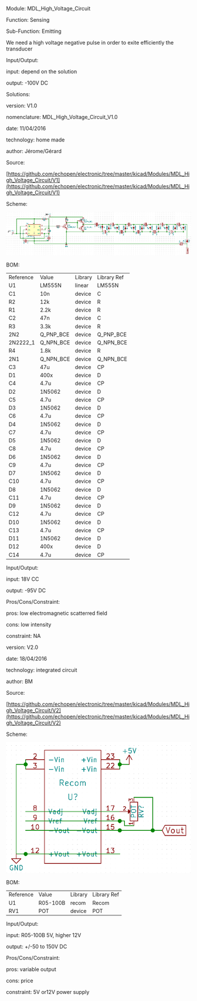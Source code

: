 Module: MDL_High_Voltage_Circuit

Function: Sensing

Sub-Function: Emitting

We need a high voltage negative pulse in order to exite efficiently the transducer

Input/Output:

input: depend on the solution

output: -100V DC

Solutions: 

version: V1.0

nomenclature: MDL_High_Voltage_Circuit_V1.0

date: 11/04/2016

technology: home made

author: Jérome/Gérard

Source:

[https://github.com/echopen/electronic/tree/master/kicad/Modules/MDL_High_Voltage_Circuit/V1](https://github.com/echopen/electronic/tree/master/kicad/Modules/MDL_High_Voltage_Circuit/V1)

Scheme:

![image alt text](image_0.png)

BOM:

<table>
  <tr>
    <td>Reference</td>
    <td>Value</td>
    <td>Library</td>
    <td>Library Ref</td>
  </tr>
  <tr>
    <td>U1</td>
    <td>LM555N</td>
    <td>linear</td>
    <td>LM555N</td>
  </tr>
  <tr>
    <td>C1</td>
    <td>10n</td>
    <td>device</td>
    <td>C</td>
  </tr>
  <tr>
    <td>R2</td>
    <td>12k</td>
    <td>device</td>
    <td>R</td>
  </tr>
  <tr>
    <td>R1</td>
    <td>2.2k</td>
    <td>device</td>
    <td>R</td>
  </tr>
  <tr>
    <td>C2</td>
    <td>47n</td>
    <td>device</td>
    <td>C</td>
  </tr>
  <tr>
    <td>R3</td>
    <td>3.3k</td>
    <td>device</td>
    <td>R</td>
  </tr>
  <tr>
    <td>2N2</td>
    <td>Q_PNP_BCE</td>
    <td>device</td>
    <td>Q_PNP_BCE</td>
  </tr>
  <tr>
    <td>2N2222_1</td>
    <td>Q_NPN_BCE</td>
    <td>device</td>
    <td>Q_NPN_BCE</td>
  </tr>
  <tr>
    <td>R4</td>
    <td>1.8k</td>
    <td>device</td>
    <td>R</td>
  </tr>
  <tr>
    <td>2N1</td>
    <td>Q_NPN_BCE</td>
    <td>device</td>
    <td>Q_NPN_BCE</td>
  </tr>
  <tr>
    <td>C3</td>
    <td>47u</td>
    <td>device</td>
    <td>CP</td>
  </tr>
  <tr>
    <td>D1</td>
    <td>400x</td>
    <td>device</td>
    <td>D</td>
  </tr>
  <tr>
    <td>C4</td>
    <td>4.7u</td>
    <td>device</td>
    <td>CP</td>
  </tr>
  <tr>
    <td>D2</td>
    <td>1N5062</td>
    <td>device</td>
    <td>D</td>
  </tr>
  <tr>
    <td>C5</td>
    <td>4.7u</td>
    <td>device</td>
    <td>CP</td>
  </tr>
  <tr>
    <td>D3</td>
    <td>1N5062</td>
    <td>device</td>
    <td>D</td>
  </tr>
  <tr>
    <td>C6</td>
    <td>4.7u</td>
    <td>device</td>
    <td>CP</td>
  </tr>
  <tr>
    <td>D4</td>
    <td>1N5062</td>
    <td>device</td>
    <td>D</td>
  </tr>
  <tr>
    <td>C7</td>
    <td>4.7u</td>
    <td>device</td>
    <td>CP</td>
  </tr>
  <tr>
    <td>D5</td>
    <td>1N5062</td>
    <td>device</td>
    <td>D</td>
  </tr>
  <tr>
    <td>C8</td>
    <td>4.7u</td>
    <td>device</td>
    <td>CP</td>
  </tr>
  <tr>
    <td>D6</td>
    <td>1N5062</td>
    <td>device</td>
    <td>D</td>
  </tr>
  <tr>
    <td>C9</td>
    <td>4.7u</td>
    <td>device</td>
    <td>CP</td>
  </tr>
  <tr>
    <td>D7</td>
    <td>1N5062</td>
    <td>device</td>
    <td>D</td>
  </tr>
  <tr>
    <td>C10</td>
    <td>4.7u</td>
    <td>device</td>
    <td>CP</td>
  </tr>
  <tr>
    <td>D8</td>
    <td>1N5062</td>
    <td>device</td>
    <td>D</td>
  </tr>
  <tr>
    <td>C11</td>
    <td>4.7u</td>
    <td>device</td>
    <td>CP</td>
  </tr>
  <tr>
    <td>D9</td>
    <td>1N5062</td>
    <td>device</td>
    <td>D</td>
  </tr>
  <tr>
    <td>C12</td>
    <td>4.7u</td>
    <td>device</td>
    <td>CP</td>
  </tr>
  <tr>
    <td>D10</td>
    <td>1N5062</td>
    <td>device</td>
    <td>D</td>
  </tr>
  <tr>
    <td>C13</td>
    <td>4.7u</td>
    <td>device</td>
    <td>CP</td>
  </tr>
  <tr>
    <td>D11</td>
    <td>1N5062</td>
    <td>device</td>
    <td>D</td>
  </tr>
  <tr>
    <td>D12</td>
    <td>400x</td>
    <td>device</td>
    <td>D</td>
  </tr>
  <tr>
    <td>C14</td>
    <td>4.7u</td>
    <td>device</td>
    <td>CP</td>
  </tr>
</table>


Input/Output: 

input: 18V CC

output: -95V DC

Pros/Cons/Constraint:

pros: low electromagnetic scatterred field

cons: low intensity

constraint: NA

version: V2.0

date: 18/04/2016

technology: integrated circuit

author: BM

Source:

[https://github.com/echopen/electronic/tree/master/kicad/Modules/MDL_High_Voltage_Circuit/V2](https://github.com/echopen/electronic/tree/master/kicad/Modules/MDL_High_Voltage_Circuit/V2)

Scheme:

![image alt text](image_1.png)

BOM:

<table>
  <tr>
    <td>Reference</td>
    <td>Value</td>
    <td>Library</td>
    <td>Library Ref</td>
  </tr>
  <tr>
    <td>U1</td>
    <td>R05-100B</td>
    <td>recom</td>
    <td>Recom</td>
  </tr>
  <tr>
    <td>RV1</td>
    <td>POT</td>
    <td>device</td>
    <td>POT</td>
  </tr>
</table>


Input/Output: 

input: R05-100B 5V, higher 12V

output: +/-50 to 150V DC

Pros/Cons/Constraint:

pros: variable output

cons: price

constraint: 5V or12V power supply

